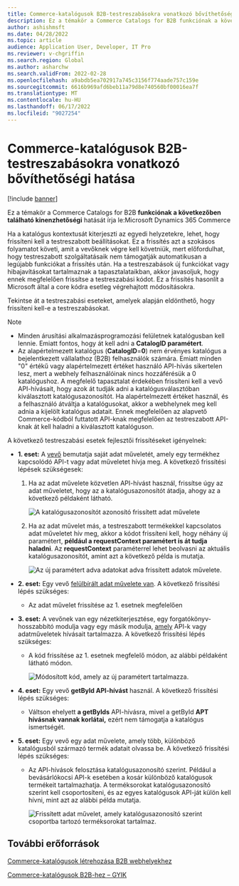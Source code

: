 ```yaml
---
title: Commerce-katalógusok B2B-testreszabásokra vonatkozó bővíthetőségi hatása
description: Ez a témakör a Commerce Catalogs for B2B funkciónak a következőben található kinenzhetőségi hatását írja le:Microsoft Dynamics 365 Commerce
author: ashishmsft
ms.date: 04/28/2022
ms.topic: article
audience: Application User, Developer, IT Pro
ms.reviewer: v-chgriffin
ms.search.region: Global
ms.author: asharchw
ms.search.validFrom: 2022-02-28
ms.openlocfilehash: a9abdb5ea702917a745c3156f774aade757c159e
ms.sourcegitcommit: 6616b969afd6beb11a79d8e740560bf00016ea7f
ms.translationtype: MT
ms.contentlocale: hu-HU
ms.lasthandoff: 06/17/2022
ms.locfileid: "9027254"
---
```

# <a name="extensibility-impact-of-commerce-catalogs-for-b2b-customizations"></a>Commerce-katalógusok B2B-testreszabásokra vonatkozó bővíthetőségi hatása

[!include [banner](includes/banner.md)]

Ez a témakör a Commerce Catalogs for B2B **funkciónak a következőben található kinenzhetőségi** hatását írja le:Microsoft Dynamics 365 Commerce

Ha a katalógus kontextusát kiterjeszti az egyedi helyzetekre, lehet, hogy frissíteni kell a testreszabott beállításokat. Ez a frissítés azt a szokásos folyamatot követi, amit a vevőknek végre kell követniük, mert előfordulhat, hogy testreszabott szolgáltatásaik nem támogatják automatikusan a legújabb funkciókat a frissítés után. Ha a testreszabások új funkciókat vagy hibajavításokat tartalmaznak a tapasztalataikban, akkor javasoljuk, hogy ennek megfelelően frissítse a testreszabási kódot. Ez a frissítés hasonlít a Microsoft által a core kódra esetleg végrehajtott módosításokra.

Tekintse át a testreszabási eseteket, amelyek alapján eldönthető, hogy frissíteni kell-e a testreszabásokat.

> [!NOTE]
> - Minden árusítási alkalmazásprogramozási felületnek katalógusban kell lennie. Emiatt fontos, hogy át kell adni a **CatalogID paramétert**.
> - Az alapértelmezett katalógus (**CatalogID**=**0**) nem érvényes katalógus a bejelentkezett vállalathoz (B2B) felhasználók számára. Emiatt minden "0" értékű vagy alapértelmezett értéket használó API-hívás sikertelen lesz, mert a webhely felhasználóinak nincs hozzáférésük a 0 katalógushoz. A megfelelő tapasztalat érdekében frissíteni kell a vevő API-hívásait, hogy azok át tudják adni a katalógusválasztóban kiválasztott katalógusazonosítót. Ha alapértelmezett értéket használ, és a felhasználó átváltja a katalógusokat, akkor a webhelynek meg kell adnia a kijelölt katalógus adatait. Ennek megfelelően az alapvető Commerce-kódból futtatott API-knak megfelelően az testreszabott API-knak át kell haladni a kiválasztott katalóguson.

A következő testreszabási esetek fejlesztői frissítéseket igényelnek:

- **1. eset:** A [vevő](e-commerce-extensibility/data-actions.md) bemutatja saját adat műveletét, amely egy termékhez kapcsolódó API-t vagy adat műveletet hívja meg. A következő frissítési lépések szükségesek:

    1. Ha az adat művelete közvetlen API-hívást használ, frissítse úgy az adat műveletet, hogy az a katalógusazonosítót átadja, ahogy az a következő példaként látható.

        ![A katalógusazonosítót azonosító frissített adat művelete](./media/customization1_a.png)

    1. Ha az adat művelet más, a testreszabott termékekkel kapcsolatos adat műveletet hív meg, akkor a kódot frissíteni kell, hogy néhány új paramétert, **például a requestContext paramétert is át tudja haladni**. Az **requestContext** paraméterrel lehet beolvasni az aktuális katalógusazonosítót, amint azt a következő példa is mutatja.

        ![Az új paramétert adva adatokat adva frissített adatok művelete.](./media/customization1_b.png)

- **2. eset:** Egy vevő [felülbírált adat művelete van](e-commerce-extensibility/data-action-overrides.md). A következő frissítési lépés szükséges:

    - Az adat művelet frissítése az 1. esetnek megfelelően

- **3. eset:** A vevőnek van egy nézetkiterjesztése, egy forgatókönyv-hosszabbító modulja vagy egy másik modulja, [amely](e-commerce-extensibility/modules-overview.md#clone-a-module-library-module) API-k vagy adatműveletek hívásait tartalmazza. A következő frissítési lépés szükséges:

    - A kód frissítése az 1. esetnek megfelelő módon, az alábbi példaként látható módon.

       ![Módosított kód, amely az új paramétert tartalmazza.](./media/customization3.png)

- **4. eset:** Egy vevő **getById API-hívást** használ. A következő frissítési lépés szükséges:

    - Váltson ehelyett **a getByIds** API-hívásra, mivel a getById **APT hívásnak vannak korlátai,** ezért nem támogatja a katalógus ismertségét.

- **5. eset:** Egy vevő egy adat művelete, amely több, különböző katalógusból származó termék adatait olvassa be. A következő frissítési lépés szükséges:

    - Az API-hívások felosztása katalógusazonosító szerint. Például a bevásárlókocsi API-k esetében a kosár különböző katalógusok termékeit tartalmazhatja. A terméksorokat katalógusazonosító szerint kell csoportosíteni, és az egyes katalógusok API-ját külön kell hívni, mint azt az alábbi példa mutatja.

        ![Frissített adat művelet, amely katalógusazonosító szerint csoportba tartozó terméksorokat tartalmaz.](./media/customization5.png)

## <a name="additional-resources"></a>További erőforrások

[Commerce-katalógusok létrehozása B2B webhelyekhez](catalogs-b2b-sites.md)

[Commerce-katalógusok B2B-hez – GYIK](catalogs-b2b-sites-FAQ.md)
